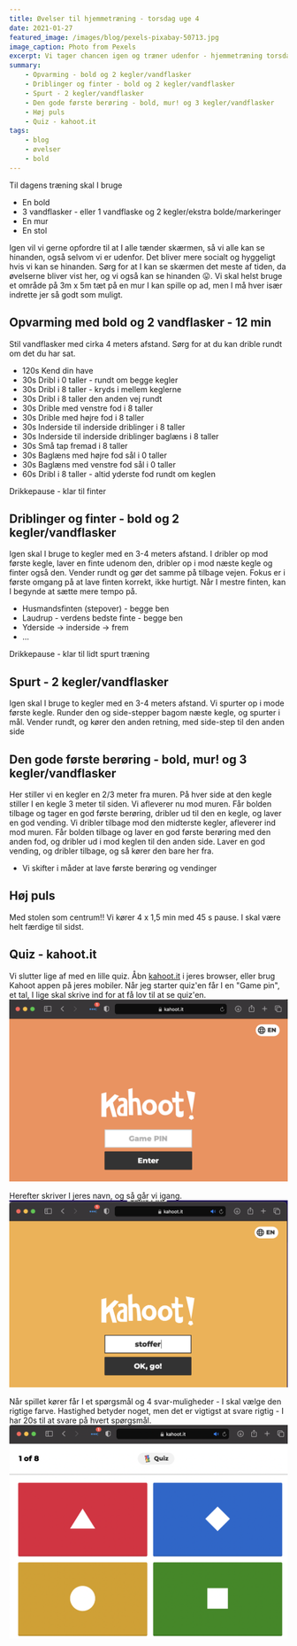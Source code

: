 ```yaml
---
title: Øvelser til hjemmetræning - torsdag uge 4
date: 2021-01-27
featured_image: /images/blog/pexels-pixabay-50713.jpg
image_caption: Photo from Pexels
excerpt: Vi tager chancen igen og træner udenfor - hjemmetræning torsdag uge 4
summary: 
    - Opvarming - bold og 2 kegler/vandflasker
    - Driblinger og finter - bold og 2 kegler/vandflasker
    - Spurt - 2 kegler/vandflasker
    - Den gode første berøring - bold, mur! og 3 kegler/vandflasker
    - Høj puls
    - Quiz - kahoot.it
tags:
    - blog
    - øvelser
    - bold
---
```


Til dagens træning skal I bruge
 - En bold
 - 3 vandflasker - eller 1 vandflaske og 2 kegler/ekstra bolde/markeringer
 - En mur
 - En stol

Igen vil vi gerne opfordre til at I alle tænder skærmen, så vi alle kan se hinanden, også selvom vi er udenfor. Det bliver mere socialt og hyggeligt hvis vi kan se hinanden.
Sørg for at I kan se skærmen det meste af tiden, da øvelserne bliver vist her, og vi også kan se hinanden 😛.
Vi skal helst bruge et område på 3m x 5m tæt på en mur I kan spille op ad, men I må hver især indrette jer så godt som muligt.

## Opvarming med bold og 2 vandflasker - 12 min
Stil vandflasker med cirka 4 meters afstand. Sørg for at du kan drible rundt om det du har sat.
 - 120s Kend din have
 - 30s Dribl i 0 taller - rundt om begge kegler
 - 30s Dribl i 8 taller - kryds i mellem keglerne
 - 30s Dribl i 8 taller den anden vej rundt
 - 30s Drible med venstre fod i 8 taller
 - 30s Drible med højre fod i 8 taller
 - 30s Inderside til inderside driblinger i 8 taller
 - 30s Inderside til inderside driblinger baglæns i 8 taller
 - 30s Små tap fremad i 8 taller
 - 30s Baglæns med højre fod sål i 0 taller
 - 30s Baglæns med venstre fod sål i 0 taller
 - 60s Dribl i 8 taller - altid yderste fod rundt om keglen

Drikkepause - klar til finter

## Driblinger og finter - bold og 2 kegler/vandflasker
Igen skal I bruge to kegler med en 3-4 meters afstand. I dribler op mod første kegle, laver en finte udenom den, dribler op i mod næste kegle og finter også den. Vender rundt og gør det samme på tilbage vejen. Fokus er i første omgang på at lave finten korrekt, ikke hurtigt. Når I mestre finten, kan I begynde at sætte mere tempo på.

 - Husmandsfinten (stepover) - begge ben
 - Laudrup - verdens bedste finte - begge ben
 - Yderside -> inderside -> frem
 - ...

Drikkepause - klar til lidt spurt træning

## Spurt - 2 kegler/vandflasker
Igen skal I bruge to kegler med en 3-4 meters afstand. Vi spurter op i mode første kegle. Runder den og side-stepper bagom næste kegle, og spurter i mål. Vender rundt, og kører den anden retning, med side-step til den anden side

## Den gode første berøring - bold, mur! og 3 kegler/vandflasker
Her stiller vi en kegler en 2/3 meter fra muren. På hver side at den kegle stiller I en kegle 3 meter til siden.
Vi afleverer nu mod muren. Får bolden tilbage og tager en god første berøring, dribler ud til den en kegle, og laver en god vending. Vi dribler tilbage mod den midterste kegler, afleverer ind mod muren. Får bolden tilbage og laver en god første berøring med den anden fod, og dribler ud i mod keglen til den anden side. Laver en god vending, og dribler tilbage, og så kører den bare her fra.

 - Vi skifter i måder at lave første berøring og vendinger

## Høj puls
Med stolen som centrum!! Vi kører 4 x 1,5 min med 45 s pause. I skal være helt færdige til sidst.

## Quiz - kahoot.it
Vi slutter lige af med en lille quiz. Åbn [kahoot.it](https://kahoot.it) i jeres browser, eller brug Kahoot appen på jeres mobiler. Når jeg starter quiz'en får I en "Game pin", et tal, I lige skal skrive ind for at få lov til at se quiz'en. 
![Kahoot Game Pin](/images/kahoot_game_pin.png "Enter Kahoot Game Pin")

Herefter skriver I jeres navn, og så går vi igang.
![Kahoot Nickname](/images/kahoot_nickname.png "Enter Kahoot nickname")

Når spillet kører får I et spørgsmål og 4 svar-muligheder - I skal vælge den rigtige farve. Hastighed betyder noget, men det er vigtigst at svare rigtig - I har 20s til at svare på hvert spørgsmål.
![Kahoot Choose answer](/images/kahoot_options.png "Choose correct Kahoot answer option")


